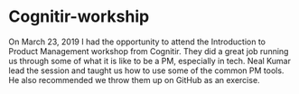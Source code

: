 # Cognitir-workship

On March 23, 2019 I had the opportunity to attend the Introduction to Product Management workshop from Cognitir.  They did a great job running us through some of what it is like to be a PM, especially in tech.  Neal Kumar lead the session and taught us how to use some of the common PM tools.  He also recommended we throw them up on GitHub as an exercise.
